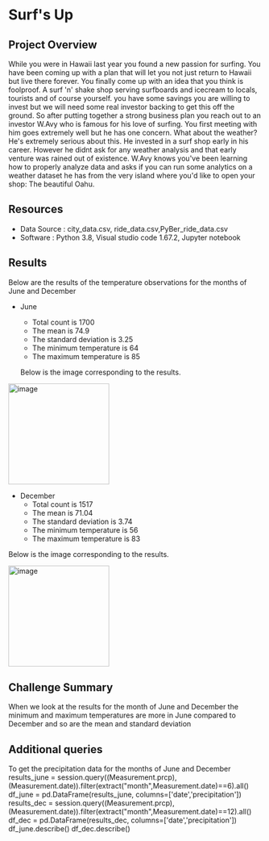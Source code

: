 # Surf's Up

## Project Overview
While you were in Hawaii last year you found a new passion for surfing. You have been coming up with a plan that will let you not just return to Hawaii but live there forever. You finally come up with an idea that you think is foolproof. A surf 'n' shake shop serving surfboards and icecream to locals, tourists and of course yourself. you have some savings you are willing to invest but we will need some real investor backing to get this off the ground. So after putting together a strong business plan you reach out to an investor W.Avy who is famous for his love of surfing. You first meeting with him goes extremely well but he has one concern. What about the weather? He's extremely serious 
about this. He invested in a surf shop early in his career. However he didnt ask for any weather analysis and that early venture was rained out of existence. W.Avy knows you've been learning how to properly analyze data and asks if you can run some analytics on a weather dataset he has from the very island where you'd like to open your shop: The beautiful Oahu. 

## Resources
- Data Source : city_data.csv, ride_data.csv,PyBer_ride_data.csv
- Software    : Python 3.8, Visual studio code 1.67.2, Jupyter notebook

## Results 
Below are the results of the temperature observations for the months of June and December

- June
  - Total count is 1700
  - The mean is 74.9
  - The standard deviation is 3.25		
  - The minimum temperature is 64
  - The maximum temperature is 85

  
  Below is the image corresponding to the results.
  
  
<img width="200" alt="image" src="https://user-images.githubusercontent.com/104597335/177475998-be4a7091-696d-4d17-af47-736d2011e803.png">

  
- December
  - Total count is 1517
  - The mean is 71.04
  - The standard deviation is 3.74		
  - The minimum temperature is 56
  - The maximum temperature is 83

Below is the image corresponding to the results.


<img width="200" alt="image" src="https://user-images.githubusercontent.com/104597335/177476086-e8f863b5-65c7-4736-916b-49fb06f45378.png">



## Challenge Summary
When we look at the results for the month of June and December the minimum and maximum temperatures are more in June compared to December and so are the mean and standard deviation

## Additional queries
To get the precipitation data for the months of June and December
results_june = session.query((Measurement.prcp),(Measurement.date)).filter(extract("month",Measurement.date)==6).all()
df_june = pd.DataFrame(results_june, columns=['date','precipitation'])
results_dec = session.query((Measurement.prcp),(Measurement.date)).filter(extract("month",Measurement.date)==12).all()
df_dec = pd.DataFrame(results_dec, columns=['date','precipitation'])
df_june.describe()
df_dec.describe()
